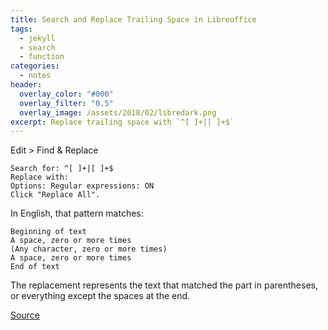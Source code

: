 ```yaml
---
title: Search and Replace Trailing Space in Libreoffice
tags:
  - jekyll
  - search
  - function
categories:
  - notes
header:
  overlay_color: "#000"
  overlay_filter: "0.5"
  overlay_image: /assets/2018/02/libredark.png
excerpt: Replace trailing space with `^[ ]+|[ ]+$`
---
```

Edit > Find & Replace

    Search for: ^[ ]+|[ ]+$
    Replace with:
    Options: Regular expressions: ON
    Click "Replace All".

In English, that pattern matches:

    Beginning of text
    A space, zero or more times
    (Any character, zero or more times)
    A space, zero or more times
    End of text

The replacement represents the text that matched the part in parentheses, or everything except the spaces at the end.

[Source](https://forum.openoffice.org/en/forum/viewtopic.php?f=9&t=15879&start=0)
